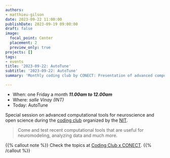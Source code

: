 ```yaml
---
authors:
- matthieu-gilson
date: 2023-09-22 11:00:00
publishDate: 2023-09-19 09:00:00
draft: false
image:
  focal_point: Center
  placement: 2
  preview_only: true
projects: []
tags:
- events
title: '2023-09-22: AutoTune'
subtitle: '2023-09-22: AutoTune'
summary: 'Monthly coding club by CONECT: Presentation of advanced computational tools for neuroscience and open science'

---
```


* When: one Friday a month ***11.00am to 12.00am*** 
* Where: _salle Vinay (INT)_
* Today: AutoTune

Special session on advanced computational tools for neuroscience and open science during the [coding club](https://framateam.org/int-marseille/channels/coding-club) organized by the [NIT](https://www.int.univ-amu.fr/plateformes/nit).

> Come and test recent computational tools that are useful for neuromodeling, analyzing data and much more.

{{% callout note %}}
Check the topics at [Coding Club x CONECT]().
{{% /callout %}}
